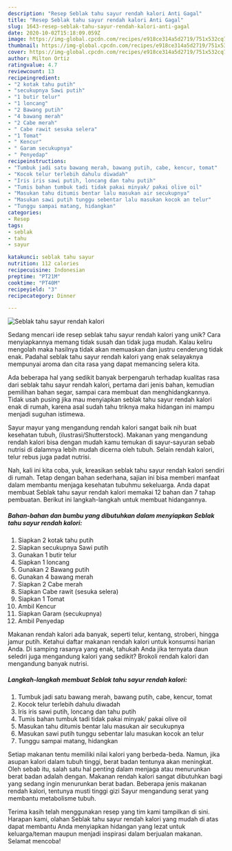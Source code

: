 ```yaml
---
description: "Resep Seblak tahu sayur rendah kalori Anti Gagal"
title: "Resep Seblak tahu sayur rendah kalori Anti Gagal"
slug: 1643-resep-seblak-tahu-sayur-rendah-kalori-anti-gagal
date: 2020-10-02T15:18:09.059Z
image: https://img-global.cpcdn.com/recipes/e918ce314a5d2719/751x532cq70/seblak-tahu-sayur-rendah-kalori-foto-resep-utama.jpg
thumbnail: https://img-global.cpcdn.com/recipes/e918ce314a5d2719/751x532cq70/seblak-tahu-sayur-rendah-kalori-foto-resep-utama.jpg
cover: https://img-global.cpcdn.com/recipes/e918ce314a5d2719/751x532cq70/seblak-tahu-sayur-rendah-kalori-foto-resep-utama.jpg
author: Milton Ortiz
ratingvalue: 4.7
reviewcount: 13
recipeingredient:
- "2 kotak tahu putih"
- "secukupnya Sawi putih"
- "1 butir telur"
- "1 loncang"
- "2 Bawang putih"
- "4 bawang merah"
- "2 Cabe merah"
- " Cabe rawit sesuka selera"
- "1 Tomat"
- " Kencur"
- " Garam secukupnya"
- " Penyedap"
recipeinstructions:
- "Tumbuk jadi satu bawang merah, bawang putih, cabe, kencur, tomat"
- "Kocok telur terlebih dahulu diwadah"
- "Iris iris sawi putih, loncang dan tahu putih"
- "Tumis bahan tumbuk tadi tidak pakai minyak/ pakai olive oil"
- "Masukan tahu ditumis bentar lalu masukan air secukupnya"
- "Masukan sawi putih tunggu sebentar lalu masukan kocok an telur"
- "Tunggu sampai matang, hidangkan"
categories:
- Resep
tags:
- seblak
- tahu
- sayur

katakunci: seblak tahu sayur 
nutrition: 112 calories
recipecuisine: Indonesian
preptime: "PT21M"
cooktime: "PT40M"
recipeyield: "3"
recipecategory: Dinner

---
```



![Seblak tahu sayur rendah kalori](https://img-global.cpcdn.com/recipes/e918ce314a5d2719/751x532cq70/seblak-tahu-sayur-rendah-kalori-foto-resep-utama.jpg)

Sedang mencari ide resep seblak tahu sayur rendah kalori yang unik? Cara menyiapkannya memang tidak susah dan tidak juga mudah. Kalau keliru mengolah maka hasilnya tidak akan memuaskan dan justru cenderung tidak enak. Padahal seblak tahu sayur rendah kalori yang enak selayaknya mempunyai aroma dan cita rasa yang dapat memancing selera kita.

Ada beberapa hal yang sedikit banyak berpengaruh terhadap kualitas rasa dari seblak tahu sayur rendah kalori, pertama dari jenis bahan, kemudian pemilihan bahan segar, sampai cara membuat dan menghidangkannya. Tidak usah pusing jika mau menyiapkan seblak tahu sayur rendah kalori enak di rumah, karena asal sudah tahu triknya maka hidangan ini mampu menjadi suguhan istimewa.

Sayur mayur yang mengandung rendah kalori sangat baik nih buat kesehatan tubuh, (ilustrasi/Shutterstock). Makanan yang mengandung rendah kalori bisa dengan mudah kamu temukan di sayur-sayuran sebab nutrisi di dalamnya lebih mudah dicerna oleh tubuh. Selain rendah kalori, telur rebus juga padat nutrisi.


Nah, kali ini kita coba, yuk, kreasikan seblak tahu sayur rendah kalori sendiri di rumah. Tetap dengan bahan sederhana, sajian ini bisa memberi manfaat dalam membantu menjaga kesehatan tubuhmu sekeluarga. Anda dapat membuat Seblak tahu sayur rendah kalori memakai 12 bahan dan 7 tahap pembuatan. Berikut ini langkah-langkah untuk membuat hidangannya.

<!--inarticleads1-->

##### Bahan-bahan dan bumbu yang dibutuhkan dalam menyiapkan Seblak tahu sayur rendah kalori:

1. Siapkan 2 kotak tahu putih
1. Siapkan secukupnya Sawi putih
1. Gunakan 1 butir telur
1. Siapkan 1 loncang
1. Gunakan 2 Bawang putih
1. Gunakan 4 bawang merah
1. Siapkan 2 Cabe merah
1. Siapkan  Cabe rawit (sesuka selera)
1. Siapkan 1 Tomat
1. Ambil  Kencur
1. Siapkan  Garam (secukupnya)
1. Ambil  Penyedap


Makanan rendah kalori ada banyak, seperti telur, kentang, stroberi, hingga jamur putih. Ketahui daftar makanan rendah kalori untuk konsumsi harian Anda. Di samping rasanya yang enak, tahukah Anda jika ternyata daun seledri juga mengandung kalori yang sedikit? Brokoli rendah kalori dan mengandung banyak nutrisi. 

<!--inarticleads2-->

##### Langkah-langkah membuat Seblak tahu sayur rendah kalori:

1. Tumbuk jadi satu bawang merah, bawang putih, cabe, kencur, tomat
1. Kocok telur terlebih dahulu diwadah
1. Iris iris sawi putih, loncang dan tahu putih
1. Tumis bahan tumbuk tadi tidak pakai minyak/ pakai olive oil
1. Masukan tahu ditumis bentar lalu masukan air secukupnya
1. Masukan sawi putih tunggu sebentar lalu masukan kocok an telur
1. Tunggu sampai matang, hidangkan


Setiap makanan tentu memiliki nilai kalori yang berbeda-beda. Namun, jika asupan kalori dalam tubuh tinggi, berat badan tentunya akan meningkat. Oleh sebab itu, salah satu hal penting dalam menjaga atau menurunkan berat badan adalah dengan. Makanan rendah kalori sangat dibutuhkan bagi yang sedang ingin menurunkan berat badan. Beberapa jenis makanan rendah kalori, tentunya musti tinggi gizi Sayur mengandung serat yang membantu metabolisme tubuh. 

Terima kasih telah menggunakan resep yang tim kami tampilkan di sini. Harapan kami, olahan Seblak tahu sayur rendah kalori yang mudah di atas dapat membantu Anda menyiapkan hidangan yang lezat untuk keluarga/teman maupun menjadi inspirasi dalam berjualan makanan. Selamat mencoba!
